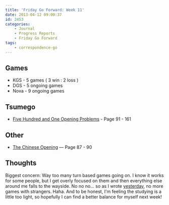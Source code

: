 ```yaml
---
title: 'Friday Go Forward: Week 11'
date: 2013-04-12 09:00:37
id: 2453
categories:
	- Journal
	- Progress Reports
	- Friday Go Forward
tags:
	- correspondence-go
---
```


## Games

*   KGS - 5 games ( 3 win : 2 loss )
*   DGS - 5 ongoing games
*   Nova - 9 ongoing games

## Tsumego

*   <span style="text-decoration: underline;">Five Hundred and One Opening Problems</span> - Page 91 - 161

## Other

*   <span style="text-decoration: underline;">The Chi­nese Open­ing</span> — Page 87 - 90

## Thoughts

Biggest concern: Way too many turn based games going on. I know it works for some people, but I get overly focused on them and then everything else around me falls to the wayside. No no no... so as I wrote [yesterday](http://www.bengozen.com/overloaded/ "Overloaded"), no more games with strangers. Haha. And to be honest, I'm feeling the studying is a little too light, so hopefully I can find a better balance for myself next week!